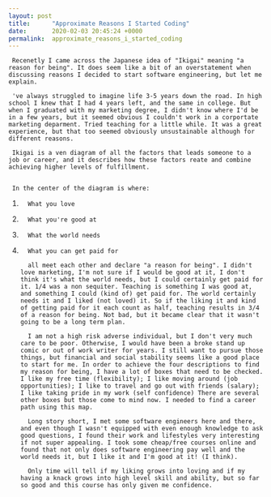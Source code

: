 ```yaml
---
layout: post
title:      "Approximate Reasons I Started Coding"
date:       2020-02-03 20:45:24 +0000
permalink:  approximate_reasons_i_started_coding
---
```


     Recenetly I came across the Japanese idea of "Ikigai" meaning "a reason for being". It does seem like a bit of an overstatement when discussing reasons I decided to start software engineering, but let me explain.
		 
     've always struggled to imagine life 3-5 years down the road. In high school I knew that I had 4 years left, and the same in college. But when I graduated with my marketing degree, I didn't know where I'd be in a few years, but it seemed obvious I couldn't work in a corportate marketing deparment. Tried teaching for a little while. It was a great experience, but that too seemed obviously unsustainable although for different reasons. 
		 
	 Ikigai is a ven diagram of all the factors that leads someone to a job or career, and it describes how these factors reate and combine achieving higher levels of fulfillment. 

		 
	 In the center of the diagram is where: 
		 
1. 		 What you love 
2. 		 What you're good at
3. 		 What the world needs
4. 		 What you can get paid for
		 
		 all meet each other and declare "a reason for being". I didn't love marketing, I'm not sure if I would be good at it, I don't think it's what the world needs, but I could certainly get paid for it. 1/4 was a non sequiter. Teaching is something I was good at, and something I could (kind of) get paid for. The world certainly needs it and I liked (not loved) it. So if the liking it and kind of getting paid for it each count as half, teaching results in 3/4 of a reason for being. Not bad, but it became clear that it wasn't going to be a long term plan. 
		 
		 I am not a high risk adverse individual, but I don't very much care to be poor. Otherwise, I would have been a broke stand up comic or out of work writer for years. I still want to pursue those things, but financial and social stability seems like a good place to start for me. In order to achieve the four descriptions to find my reason for being, I have a lot of boxes that need to be checked. I like my free time (flexibility); I like moving around (job opportunities); I like to travel and go out with friends (salary); I like taking pride in my work (self confidence) There are several other boxes but those come to mind now. I needed to find a career path using this map.
		 
		 Long story short, I met some software engineers here and there, and even though I wasn't equipped with even enough knowledge to ask good questions, I found their work and lifestyles very interesting if not super appealing. I took some cheap/free courses online and found that not only does software engineering pay well and the world needs it, but I like it and I'm good at it! (I think).
		 
		 Only time will tell if my liking grows into loving and if my having a knack grows into high level skill and ability, but so far so good and this course has only given me confidence. 
		 
	
